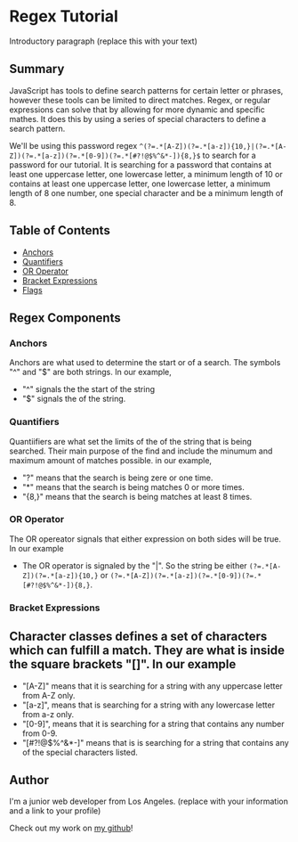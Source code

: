 # Regex Tutorial

Introductory paragraph (replace this with your text)

## Summary

JavaScript has tools to define search patterns for certain letter or phrases, however these tools can be limited to direct matches. Regex, or regular expressions can solve that by allowing for more dynamic and specific mathes. It does this by using a series of special characters to define a search pattern.

We'll be using this password regex `^(?=.*[A-Z])(?=.*[a-z]){10,}|(?=.*[A-Z])(?=.*[a-z])(?=.*[0-9])(?=.*[#?!@$%^&*-]){8,}$` to search for a password for our tutorial. It is searching for a password that contains at least one uppercase letter, one lowercase letter, a minimum length of 10 or contains at least one uppercase letter, one lowercase letter, a minimum length of 8 one number, one special character and be a minimum length of 8.


## Table of Contents

- [Anchors](#anchors)
- [Quantifiers](#quantifiers)
- [OR Operator](#or-operator)
- [Bracket Expressions](#bracket-expressions)
- [Flags](#flags)


## Regex Components

### Anchors
Anchors are what used to determine the start or of a search. The symbols "^" and "$" are both strings. 
In our example, 
- "^" signals the the start of the string 
- "$" signals the of the string.


### Quantifiers
Quantiifiers are what set the limits of the of the string that is being searched. Their main purpose of the find and include  the minumum and maximum amount of matches possible. 
in our example,
- "?" means that the search is being zere or one time.
- "*" means that the search is being matches 0 or more times.
- "{8,}" means that the search is being matches at least 8 times. 

### OR Operator
The OR opereator signals that either expression on both sides will be true.
In our example 
- The OR operator is signaled by the "|". So the string be either `(?=.*[A-Z])(?=.*[a-z]){10,}`  or  `(?=.*[A-Z])(?=.*[a-z])(?=.*[0-9])(?=.*[#?!@$%^&*-]){8,}`.
### Bracket Expressions
Character classes defines a set of characters which can fulfill a match. They are what is inside the square brackets "[]".
In our example
- 
- "[A-Z]" means that it is searching for a string with any uppercase letter from A-Z only.
- "[a-z]", means that is searching for a string with any lowercase letter from a-z only.
- "[0-9]", means that it is searching for a string that contains any number from 0-9.
- "[#?!@$%^&*-]" means that is is searching for a string that contains any of the special characters listed.

## Author

I'm a junior web developer from Los Angeles. (replace with your information and a link to your profile)

 Check out my work on [my github](https://github.com/alemus98)!